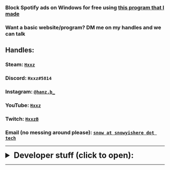 ### Block Spotify ads on Windows for free using [this program that I made](https://snowyishere.tech/SpotifyAdBlocker)
### Want a basic website/program? DM me on my handles and we can talk

## Handles: 

### Steam: [`Hxxz`](https://steamcommunity.com/id/Hxxz) 
### Discord: `Hxxz#5814`
### Instagram: [`@hanz.b_`](https://www.instagram.com/hanz.b_/)
### YouTube: [`Hxxz`](https://www.youtube.com/channel/UCzbPq7pFUYmdnUwYGnA2omg)
### Twitch: [`HxxzB`](https://www.twitch.tv/HxxzB)
### Email (no messing around please): [`snow at snowyishere dot tech`](mailto:snow@snowyishere.tech)

----

<details>
<summary style="font-size: 1.8em">
  <b>Developer stuff (click to open): </b>
</summary>
<p>

<h3> My GitHub (HanzBadua) is available <a href="https://github.com/HanzBadua">right here,</a> and my repositories/projects are found <a href="https://github.com/HanzBadua?tab=repositories">right here</a></h3>
<h3> Gists are found <a href="https://gist.github.com/HanzBadua">here</a> </h3>

<h3> Global MIT License, applied to my gists and most of my projects, found <a href="https://raw.githubusercontent.com/HanzBadua/HanzBadua.github.io/master/globalLicense.md">here</a> </h3>

<h6> other than this website, which is licensed under the WTFPL; warning: explicit, found <a href="https://raw.githubusercontent.com/HanzBadua/HanzBadua.github.io/master/LICENSE"> here</a> </h6>
</p>
</details>

----

<link rel="shortcut icon" type="image/png" href="https://emojipedia-us.s3.dualstack.us-west-1.amazonaws.com/thumbs/240/twitter/236/flag-for-canada_1f1e8-1f1e6.png">
